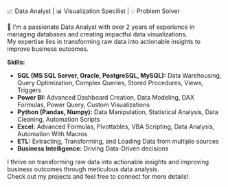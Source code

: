📈 Data Analyst  | 📊 Visualization Specilist | 💡 Problem Solver

👋 I'm a passionate Data Analyst with over 2 years of experience in managing databases and creating impactful data visualizations. <br/> My expertise lies in transforming raw data into actionable insights to improve business outcomes.

**Skills:**
   - **SQL (MS SQL Server, Oracle, PostgreSQL, MySQL):** Data Warehousing, Query Optimization, Complex Queries, Stored Procedures, Views, Triggers
   - **Power BI:** Advanced Dashboard Creation, Data Modeling, DAX Formulas, Power Query, Custom Visualizations
   - **Python (Pandas, Numpy):** Data Manipulation, Statistical Analysis, Data Cleaning, Automation Scripts
   - **Excel:** Advanced Formulas, Pivottables, VBA Scripting, Data Analysis, Automation With Macros
   - **ETL:** Extracting, Transforming, and Loading Data from multiple sources
   - **Business Intelligence:** Driving Data-Driven decisions

I thrive on transforming raw data into actionable insights and improving business outcomes through meticulous data analysis. 
<br/> Check out my projects and feel free to connect for more details!
